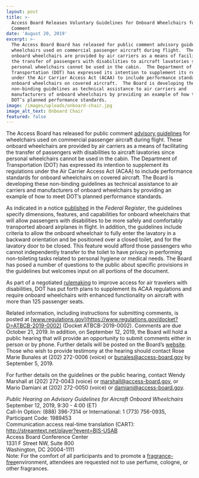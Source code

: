 ```yaml
---
layout: post
title: >-
  Access Board Releases Voluntary Guidelines for Onboard Wheelchairs for Public
  Comment
date: 'August 20, 2019'
excerpt: >-
  The Access Board Board has released for public comment advisory guidelines for
  wheelchairs used on commercial passenger aircraft during flight.  These
  onboard wheelchairs are provided by air carriers as a means of facilitating
  the transfer of passengers with disabilities to aircraft lavatories since
  personal wheelchairs cannot be used in the cabin.  The Department of
  Transportation (DOT) has expressed its intention to supplement its regulations
  under the Air Carrier Access Act (ACAA) to include performance standards for
  onboard wheelchairs on covered aircraft.  The Board is developing these
  non-binding guidelines as technical assistance to air carriers and
  manufacturers of onboard wheelchairs by providing an example of how to meet
  DOT’s planned performance standards.
image: /images/uploads/onboard-chair.jpg
image_alt_text: Onboard Chair
featured: false
---
```



The Access Board has released for public comment [advisory guidelines](https://www.access-board.gov/onboard/onboard-guidelines) for wheelchairs used on commercial passenger aircraft during flight. These onboard wheelchairs are provided by air carriers as a means of facilitating the transfer of passengers with disabilities to aircraft lavatories since personal wheelchairs cannot be used in the cabin. The Department of Transportation (DOT) has expressed its intention to supplement its regulations under the Air Carrier Access Act (ACAA) to include performance standards for onboard wheelchairs on covered aircraft. The Board is developing these non-binding guidelines as technical assistance to air carriers and manufacturers of onboard wheelchairs by providing an example of how to meet DOT’s planned performance standards.

As indicated in a notice [published](https://www.federalregister.gov/documents/2019/08/20/2019-17873/advisory-guidelines-for-aircraft-onboard-wheelchairs) in the *Federal Register*, the guidelines specify dimensions, features, and capabilities for onboard wheelchairs that will allow passengers with disabilities to be more safely and comfortably transported aboard airplanes in flight. In addition, the guidelines include criteria to allow the onboard wheelchair to fully enter the lavatory in a backward orientation and be positioned over a closed toilet, and for the lavatory door to be closed. This feature would afford those passengers who cannot independently transfer to the toilet to have privacy in performing non-toileting tasks related to personal hygiene or medical needs. The Board has posed a number of questions to the public about specific provisions in the guidelines but welcomes input on all portions of the document.

As part of a negotiated [rulemaking](https://www.transportation.gov/sites/dot.gov/files/docs/ACCESS%20Committee%20Final%20Resolution.11.21.16.pdf) to improve access for air travelers with disabilities, DOT has put forth plans to supplement its ACAA regulations and require onboard wheelchairs with enhanced functionality on aircraft with more than 125 passenger seats.

Related information, including instructions for submitting comments, is posted at [www.regulations.gov](https://www.regulations.gov/docket?D=ATBCB-2019-0002) (Docket ATBCB-2019-0002). Comments are due October 21, 2019. In addition, on September 12, 2019, the Board will hold a public hearing that will provide an opportunity to submit comments either in person or by phone. Further details will be posted on the Board’s [website](https://www.access-board.gov/onboard). Those who wish to provide testimony at the hearing should contact Rose Marie Bunales at (202) 272-0006 (voice) or [bunales@access-board.gov](mailto:bunales@access-board.gov) by September 5, 2019.

For further details on the guidelines or the public hearing, contact Wendy Marshall at (202) 272-0043 (voice) or [marshall@access-board.gov](mailto:marshall@access-board.gov), or Mario Damiani at (202) 272-0050 (voice) or [damiani@access-board.gov](mailto:damiani@access-board.gov).

*Public Hearing on Advisory Guidelines for Aircraft Onboard Wheelchairs*\
September 12, 2019, 9:30 - 4:00 (ET)\
Call-In Option: (888) 396-7314 or International: 1 (773) 756-0935, Participant Code: 1989453\
Communication access real-time translation (CART): <http://streamtext.net/player?event=BIS-USAB>\
Access Board Conference Center\
1331 F Street NW, Suite 800\
Washington, DC 20004-1111\
Note: For the comfort of all participants and to promote a [fragrance-free](https://www.access-board.gov/the-board/policies/fragrance-free-environment)environment, attendees are requested not to use perfume, cologne, or other fragrances.
